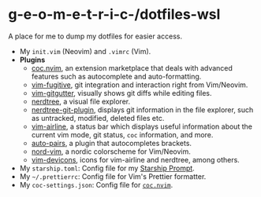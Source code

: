 # g-e-o-m-e-t-r-i-c-/dotfiles-wsl

A place for me to dump my dotfiles for easier access.

-   My `init.vim` (Neovim) and `.vimrc` (Vim).
-   **Plugins**
    -   [coc.nvim](https://github.com/neoclide/coc.nvim), an extension marketplace that deals with advanced features such as autocomplete and auto-formatting.
    -   [vim-fugitive](https://github.com/tpope/vim-fugitive), git integration and interaction right from Vim/Neovim.
    -   [vim-gitgutter](https://github.com/airblade/vim-gitgutter), visually shows git diffs while editing files.
    -   [nerdtree](https://github.com/preservim/nerdtree), a visual file explorer.
    -   [nerdtree-git-plugin](https://github.com/Xuyuanp/nerdtree-git-plugin), displays git information in the file explorer, such as untracked, modified, deleted files etc.
    -   [vim-airline](https://github.com/vim-airline/vim-airline), a status bar which displays useful information about the current vim mode, git status, `coc` information, and more.
    -   [auto-pairs](https://github.com/jiangmiao/auto-pairs), a plugin that autocompletes brackets.
    -   [nord-vim](https://www.nordtheme.com/docs/ports/vim), a nordic colorscheme for Vim/Neovim.
    -   [vim-devicons](https://github.com/ryanoasis/vim-devicons/), icons for vim-airline and nerdtree, among others.
-   My `starship.toml`: Config file for my [Starship Prompt](https://starship.rs/).
-   My `~/.prettierrc`: Config file for Vim's Prettier formatter.
-   My `coc-settings.json`: Config file for [`coc.nvim`](https://github.com/neoclide/coc.nvim/).
